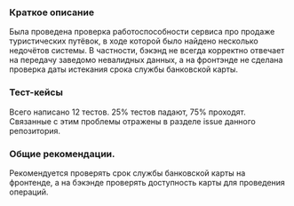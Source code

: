 ### Краткое описание

Была проведена проверка работоспособности сервиса про продаже туристических путёвок, в ходе которой было найдено
несколько недочётов системы.
В частности, бэкэнд не всегда корректно отвечает на передачу заведомо невалидных данных, а на фронтэнде не сделана
проверка даты истекания срока службы банковской карты.

### Тест-кейсы

Всего написано 12 тестов.
25% тестов падают, 75% проходят. Связанные с этим проблемы отражены в разделе issue данного репозитория.

### Общие рекомендации.

Рекомендуется проверять срок службы банковской карты на фронтенде, а на бэкэнде проверять доступность карты для
проведения операций. 